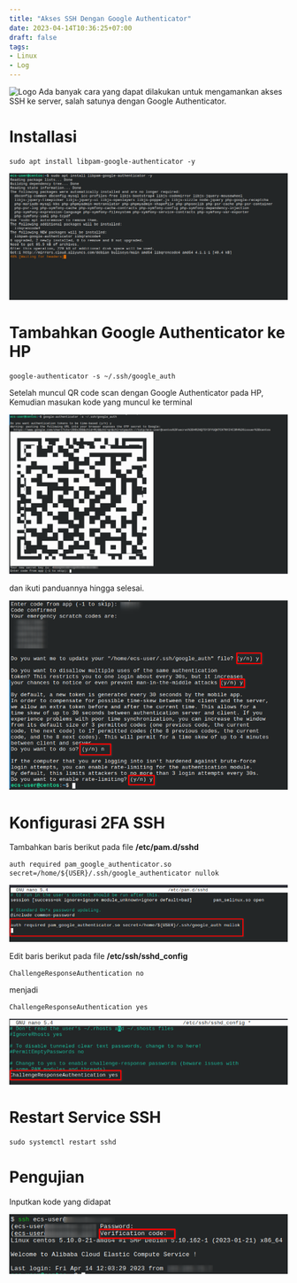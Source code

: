 ```yaml
---
title: "Akses SSH Dengan Google Authenticator"
date: 2023-04-14T10:36:25+07:00
draft: false
tags:
- Linux
- Log
---
```

![Logo](https://cdn-blog.adafruit.com/uploads/2021/09/Untitled-2.png)
Ada banyak cara yang dapat dilakukan untuk mengamankan akses SSH ke server, salah satunya dengan Google Authenticator.

# Installasi
    sudo apt install libpam-google-authenticator -y

![Installasi](https://raw.githubusercontent.com/bembenk18/Images/main/Google-Auth/1.png)

# Tambahkan Google Authenticator ke HP
    google-authenticator -s ~/.ssh/google_auth
Setelah muncul QR code scan dengan Google Authenticator pada HP, Kemudian masukan kode yang muncul ke terminal 

![Scan](https://raw.githubusercontent.com/bembenk18/Images/main/Google-Auth/2.png)

dan ikuti panduannya hingga selesai.

![Scan](https://raw.githubusercontent.com/bembenk18/Images/main/Google-Auth/3.png)
# Konfigurasi 2FA SSH
Tambahkan baris berikut pada file  **/etc/pam.d/sshd**

    auth required pam_google_authenticator.so secret=/home/${USER}/.ssh/google_authenticator nullok
![Hehe](https://raw.githubusercontent.com/bembenk18/Images/main/Google-Auth/4.png)

Edit baris berikut pada file  **/etc/ssh/sshd_config**

    ChallengeResponseAuthentication no
menjadi

    ChallengeResponseAuthentication yes

![Hehe](https://raw.githubusercontent.com/bembenk18/Images/main/Google-Auth/5.png)

# Restart Service SSH
    sudo systemctl restart sshd

# Pengujian
Inputkan kode yang didapat 

![Test](https://raw.githubusercontent.com/bembenk18/Images/main/Google-Auth/6.png)

